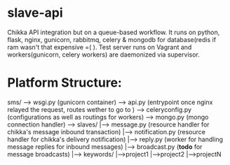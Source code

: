 slave-api
=========

Chikka API integration but on a queue-based workflow. It runs on python, flask, nginx, gunicorn, rabbitmq, celery & mongodb for database(redis if ram wasn't that expensive =(   ). Test server runs on Vagrant and workers(gunicorn, celery workers) are daemonized via supervisor.

Platform Structure:
===================

sms/
--> wsgi.py (gunicorn container)
--> api.py  (entrypoint once nginx relayed the request, routes wether to go to )
--> celeryconfig.py (configurations as well as routings for workers)
--> mongo.py (mongo connection handler)
--> slaves/
  |--> message.py (resource handler for chikka's message inbound transaction)
  |--> notification.py (resource handler for chikka's delivery notification)
  |--> reply.py (worker for handling message replies for inbound messages)
  |--> broadcast.py (**todo** for message broadcasts)
  |--> keywords/
     |-->project1
     |-->project2
     |-->projectN
